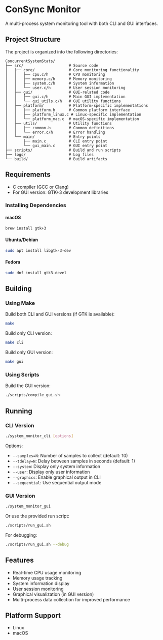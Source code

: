 # ConSync Monitor

A multi-process system monitoring tool with both CLI and GUI interfaces.

## Project Structure

The project is organized into the following directories:

```
ConcurrentSystemStats/
├── src/                    # Source code
│   ├── core/               # Core monitoring functionality
│   │   ├── cpu.c/h         # CPU monitoring
│   │   ├── memory.c/h      # Memory monitoring
│   │   ├── system.c/h      # System information
│   │   └── user.c/h        # User session monitoring
│   ├── gui/                # GUI-related code
│   │   ├── gui.c/h         # Main GUI implementation
│   │   └── gui_utils.c/h   # GUI utility functions
│   ├── platform/           # Platform-specific implementations
│   │   ├── platform.h      # Common platform interface
│   │   ├── platform_linux.c # Linux-specific implementation
│   │   └── platform_mac.c  # macOS-specific implementation
│   ├── utils/              # Utility functions
│   │   ├── common.h        # Common definitions
│   │   └── error.c/h       # Error handling
│   └── main/               # Entry points
│       ├── main.c          # CLI entry point
│       └── gui_main.c      # GUI entry point
├── scripts/                # Build and run scripts
├── logs/                   # Log files
└── build/                  # Build artifacts
```

## Requirements

- C compiler (GCC or Clang)
- For GUI version: GTK+3 development libraries

### Installing Dependencies

#### macOS

```bash
brew install gtk+3
```

#### Ubuntu/Debian

```bash
sudo apt install libgtk-3-dev
```

#### Fedora

```bash
sudo dnf install gtk3-devel
```

## Building

### Using Make

Build both CLI and GUI versions (if GTK is available):

```bash
make
```

Build only CLI version:

```bash
make cli
```

Build only GUI version:

```bash
make gui
```

### Using Scripts

Build the GUI version:

```bash
./scripts/compile_gui.sh
```

## Running

### CLI Version

```bash
./system_monitor_cli [options]
```

Options:
- `--samples=N`: Number of samples to collect (default: 10)
- `--tdelay=N`: Delay between samples in seconds (default: 1)
- `--system`: Display only system information
- `--user`: Display only user information
- `--graphics`: Enable graphical output in CLI
- `--sequential`: Use sequential output mode

### GUI Version

```bash
./system_monitor_gui
```

Or use the provided run script:

```bash
./scripts/run_gui.sh
```

For debugging:

```bash
./scripts/run_gui.sh --debug
```

## Features

- Real-time CPU usage monitoring
- Memory usage tracking
- System information display
- User session monitoring
- Graphical visualization (in GUI version)
- Multi-process data collection for improved performance

## Platform Support

- Linux
- macOS 
